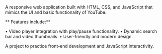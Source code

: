A responsive web application built with HTML, CSS, and JavaScript that mimics the UI and basic functionality of YouTube.

** Features include:**

 • Video player integration with play/pause functionality.
 • Dynamic search bar and video thumbnails.
 • User-friendly and modern design.

 A project to practice front-end development and JavaScript interactivity.


